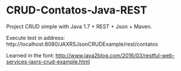 # CRUD-Contatos-Java-REST
Project CRUD simple with Java 1.7 + REST + Json + Maven.

Execute test in address: http://localhost:8080/JAXRSJsonCRUDExample/rest/contatos 

Learned in the font: http://www.java2blog.com/2016/03/restful-web-services-jaxrs-crud-example.html


